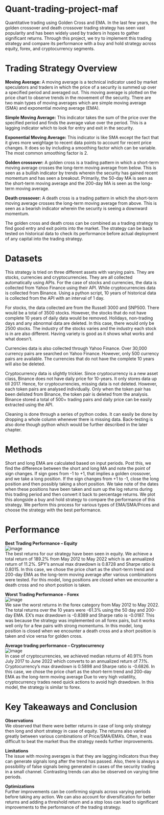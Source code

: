 # Quant-trading-project-maf
Quantitative trading using Golden Cross and EMA.
In the last few years, the golden crossover and death crossover trading strategy has seen vast popularity and has been widely used by traders in hopes to gather significant returns. Through this project, we try to implement this trading strategy and compare its performance with a buy and hold strategy across equity, forex, and cryptocurrency segments.

# Trading Strategy Overview 
**Moving Average:** A moving average is a technical indicator used by market speculators and traders in which the price of a security is summed up over a specified period and averaged out. This moving average is plotted on the price chart to observe trends in the movement of the security. There are two main types of moving averages which are simple moving average (SMA) and exponential moving average (EMA).

**Simple Moving Average:** This indicator takes the sum of the price over the specified period and finds the average value over the period. This is a lagging indicator which to look for entry and exit in the security.

**Exponential Moving Average:** This indicator is like SMA except the fact that it gives more weightage to recent data points to account for recent price changes. It does so by including a smoothing factor which can be variable. The most common smoothing factor is 2.

**Golden crossover:**  A golden cross is a trading pattern in which a short-term moving average crosses the long-term moving average from below. This is seen as a bullish indicator by trends wherein the security has gained recent momentum and has seen a breakout. Primarily, the 50-day MA is seen as the short-term moving average and the 200-day MA is seen as the long-term moving average.

**Death crossover:** A death cross is a trading pattern in which the short-term moving average crosses the long-term moving average from above. This is seen as a bearish indicator wherein the security is seeing a downward momentum. 

The golden cross and death cross can be combined as a trading strategy to find good entry and exit points into the market. The strategy can be back tested on historical data to check its performance before actual deployment of any capital into the trading strategy.

# Datasets
This strategy is tried on three different assets with varying pairs. They are stocks, currencies and cryptocurrencies. They are all collected automatically using APIs. For the case of stocks and currencies, the data is collected from Yahoo Finance using their API. While cryptocurrencies data is collected from Binance. Using a python script, 10 years of historical data is collected from the API with an interval of 1 day. 

For stocks, the data collected are from the Russell 3000 and SNP500. There would be a total of 3500 stocks. However, the stocks that do not have complete 10 years of daily data would be removed.  Holidays, non-trading days and any abnormal data are deleted. In this case, there would only be 2500 stocks. The industry of the stocks varies and the industry each stock is in are also different. Having variety is good as it shows what works and what doesn’t. 

Currencies data is also collected through Yahoo Finance. Over 30,000 currency pairs are searched on Yahoo Finance. However, only 500 currency pairs are available. The currencies that do not have the complete 10 years will also be deleted.  

Cryptocurrency data is slightly trickier. Since cryptocurrency is a new asset class, Binance does not have daily price for 10-years. It only stores data up till 2017. Hence, for cryptocurrencies, missing data is not deleted. However, each token pairs are analysed individually. Only when the token pair has been delisted from Binance, the token pair is deleted from the analysis. Binance stored a total of 500+ trading pairs and daily price can be easily extracted using the API. 

Cleaning is done through a series of python codes. It can easily be done by dropping a whole column whenever there is missing data. Back-testing is also done though python which would be further described in the later chapter.

# Methods
Short and long EMA are calculated based on input periods. Post this, we find the difference between the short and long MA and note the point of sign changes. If sign goes from -1 to +1, that implies a golden crossover, and we take a long position. If the sign changes from +1 to -1, close the long position and then possibly taking a short position. We take note of the dates when these positions have been taken and sum up the log returns during this trading period and then convert it back to percentage returns. We plot this alongside a buy and hold strategy to compare the performance of this strategy. We perform this process for various types of EMA/SMA/Prices and choose the strategy with the best performance.


# Performance
**Best Trading Performance – Equity** <br>
![image](https://user-images.githubusercontent.com/63791918/222331544-15b19db9-1e9c-4f4f-abca-46c8d42dbd9b.png) <br>
The best returns for our strategy have been seen in equity. We achieve a total return of 189.2% from May 2012 to May 2022 which is an annualized return of 11.2%. SPY’s annual max drawdown is 0.8728 and Sharpe ratio is 0.8015. In this case, we chose the price chart as the short-term trend and 200-day EMA as the long-term moving average after various combinations were tested. For this model, long positions are closed when we encounter a death cross and no short position is taken. 

**Worst Trading Performance – Forex** <br>
![image](https://user-images.githubusercontent.com/63791918/222331629-1251660d-9ad8-4545-b970-016715b609f8.png) <br>
We saw the worst returns in the forex category from May 2012 to May 2022. The total returns over the 10 years were -61.3% using the 50 day and 200-day EMA. EX’s max drawdown is -0.8389 and Sharpe ratio is -0.0187. This was because the strategy was implemented on all forex pairs, but it works well only for a few pairs with strong momentums. In this model, long position is closed when we encounter a death cross and a short position is taken and vice versa for golden cross.

**Average trading performance – Cryptocurrency** <br>
![image](https://user-images.githubusercontent.com/63791918/222331665-42f80ee1-e2b2-4413-9e70-9812b4be8142.png) <br>
In case of cryptocurrencies, we achieved median returns of 40.91% from July 2017 to June 2022 which converts to an annualized return of 7.1%. Cryptocurrency’s max drawdown is 0.5898 and Sharpe ratio is -0.6826. In this case, we chose the price chart as the short-term trend and 200-day EMA as the long-term moving average Due to very high volatility, cryptocurrency trades need quick actions to avoid high drawdown. In this model, the strategy is similar to forex.


# Key Takeaways and Conclusion
**Observations**<br>
We observed that there were better returns in case of long only strategy then long and short strategy in case of equity. The returns also varied greatly between various combinations of Price/SMA/EMA’s. Often, it was difficult to beat the market thus the strategy needs further improvements.

**Limitations**<br>
The issue with moving averages is that they are lagging indicators thus they can generate signals long after the trend has passed. Also, there is always a possibility of false signals being generated in cases of the security trading in a small channel. Contrasting trends can also be observed on varying time periods.

**Optimizations**<br>
Further improvements can be confirming signals across varying periods before taking any action. We can also account for diversification for better returns and adding a threshold return and a stop loss can lead to significant improvements to the performance of the trading strategy.

